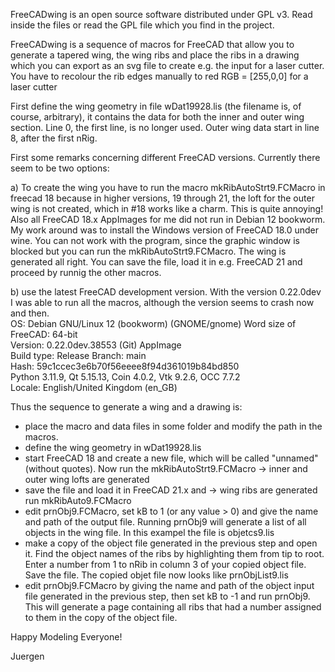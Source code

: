 FreeCADwing is an open source software distributed under GPL v3. Read inside the files or read the GPL file which you find in the project.

FreeCADwing is a sequence of macros for FreeCAD that allow you to generate a tapered wing, the wing ribs and place the ribs in a drawing which you can export as an svg file to create e.g. the input for a laser cutter. You have to recolour the rib edges manually to red RGB = [255,0,0] for a laser cutter

First define the wing geometry in file wDat19928.lis (the filename is, of course, arbitrary), it contains the data for both the inner and outer wing section. Line 0, the first line, is no longer used. Outer wing data start in line 8, after the first nRig.

First some remarks concerning different FreeCAD versions. Currently there seem to be two options:

a) To create the wing you have to run the macro mkRibAutoStrt9.FCMacro in freecad 18 because in higher versions, 19 through 21, the loft for the outer wing is not created, which in #18 works like a charm. This is quite annoying! Also all FreeCAD 18.x AppImages for me did not run in Debian 12 bookworm. My work around was to install the Windows version of FreeCAD 18.0 under wine. You can not work with the program, since the graphic window is blocked but you can run the mkRibAutoStrt9.FCMacro. The wing is generated all right. You can save the file, load it in e.g. FreeCAD 21 and proceed by runnig the other macros. 

b) use the latest FreeCAD development version. 
With the version 0.22.0dev I was able to run all the macros, although the version seems to crash now and then.  
OS: Debian GNU/Linux 12 (bookworm) (GNOME/gnome)
Word size of FreeCAD: 64-bit  
Version: 0.22.0dev.38553 (Git) AppImage  
Build type: Release 
Branch: main  
Hash: 59c1ccec3e6b70f56eeee8f94d361019b84bd850   
Python 3.11.9, Qt 5.15.13, Coin 4.0.2, Vtk 9.2.6, OCC 7.7.2  
Locale: English/United Kingdom (en_GB)   

Thus the sequence to generate a wing and a drawing is:
- place the macro and data files in some folder and
  modify the path in the macros.
- define the wing geometry in wDat19928.lis 
- start FreeCAD 18 and create a new file, which will
  be called "unnamed" (without quotes). Now run the
  mkRibAutoStrt9.FCMacro                           -> inner and outer wing lofts are generated
- save the file and load it in FreeCAD 21.x and    -> wing ribs are generated
  run mkRibAuto9.FCMacro
- edit prnObj9.FCMacro, set kB to 1 (or any value > 0) 
  and give the name and path of the output file.
  Running prnObj9 will generate a list of all objects in 
  the wing file. In this exampel the file is objetcs9.lis
- make a copy of the object file generated in the previous
  step and open it. Find the object names of the ribs by
  highlighting them from tip to root. Enter a number from
  1 to nRib in column 3 of your copied object file. Save the 
  file. The copied objet file now looks like prnObjList9.lis 
- edit prnObj9.FCMacro by giving the name and path of the
  object input file generated in the previous step, then
  set kB to -1 and run prnObj9. This will generate a page
  containing all ribs that had a number assigned to them
  in the copy of the object file.


Happy Modeling Everyone!

Juergen
